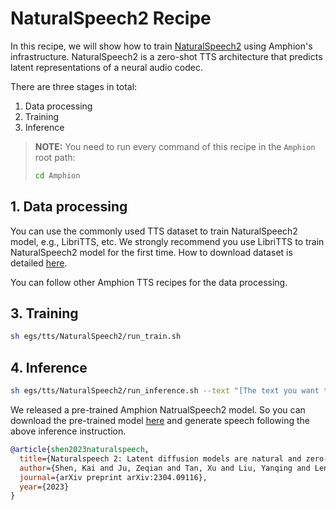 # NaturalSpeech2 Recipe

In this recipe, we will show how to train [NaturalSpeech2](https://arxiv.org/abs/2304.09116) using Amphion's infrastructure. NaturalSpeech2 is a zero-shot TTS architecture that predicts latent representations of a neural audio codec.

There are three stages in total:

1. Data processing
3. Training
4. Inference

> **NOTE:** You need to run every command of this recipe in the `Amphion` root path:
> ```bash
> cd Amphion
> ```

## 1. Data processing

You can use the commonly used TTS dataset to train NaturalSpeech2 model, e.g., LibriTTS, etc. We strongly recommend you use LibriTTS to train NaturalSpeech2 model for the first time. How to download dataset is detailed [here](../../datasets/README.md).

You can follow other Amphion TTS recipes for the data processing.

## 3. Training

```bash
sh egs/tts/NaturalSpeech2/run_train.sh
```

## 4. Inference

```bash
sh egs/tts/NaturalSpeech2/run_inference.sh --text "[The text you want to generate]"
```



We released a pre-trained Amphion NatrualSpeech2 model. So you can download the pre-trained model [here](https://huggingface.co/amphion/naturalspeech2_libritts) and generate speech following the above inference instruction.

```bibtex
@article{shen2023naturalspeech,
  title={Naturalspeech 2: Latent diffusion models are natural and zero-shot speech and singing synthesizers},
  author={Shen, Kai and Ju, Zeqian and Tan, Xu and Liu, Yanqing and Leng, Yichong and He, Lei and Qin, Tao and Zhao, Sheng and Bian, Jiang},
  journal={arXiv preprint arXiv:2304.09116},
  year={2023}
}
```